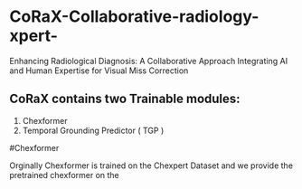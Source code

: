 # CoRaX-Collaborative-radiology-xpert-
Enhancing Radiological Diagnosis: A Collaborative Approach Integrating AI and Human Expertise for Visual Miss Correction


## CoRaX contains two Trainable  modules:

1) Chexformer
2) Temporal Grounding Predictor ( TGP )

#Chexformer

Orginally Chexformer is trained on the Chexpert Dataset and we provide the pretrained chexformer on the 

   
